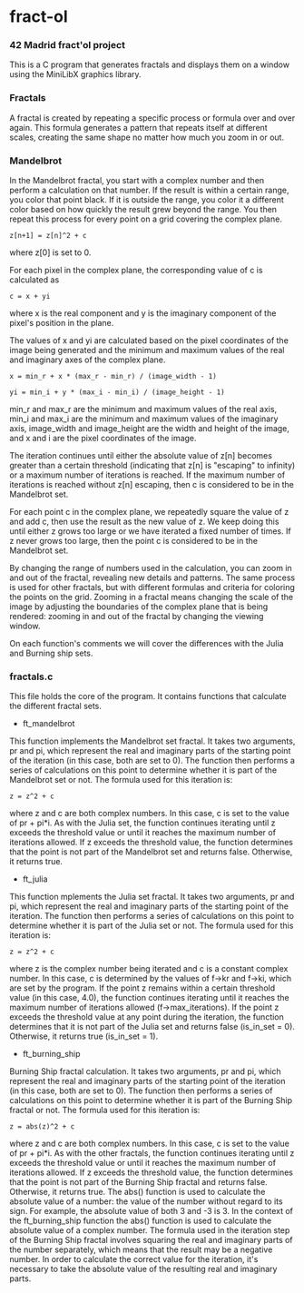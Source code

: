 
# fract-ol

### 42 Madrid fract'ol project
This is a C program that generates fractals and displays them on a window using the MiniLibX graphics library.

### Fractals

A fractal is created by repeating a specific process or formula over and over again. This formula generates a pattern that repeats itself at different scales, creating the same shape no matter how much you zoom in or out.

  

### Mandelbrot
In the Mandelbrot fractal, you start with a complex number and then perform a calculation on that number. If the result is within a certain range, you color that point black. If it is outside the range, you color it a different color based on how quickly the result grew beyond the range. You then repeat this process for every point on a grid covering the complex plane.

  

`z[n+1] = z[n]^2 + c`

  

where z[0] is set to 0.

  

For each pixel in the complex plane, the corresponding value of c is calculated as

  

`c = x + yi`

  

where x is the real component and y is the imaginary component of the pixel's position in the plane.

  

The values of x and yi are calculated based on the pixel coordinates of the image being generated and the minimum and maximum values of the real and imaginary axes of the complex plane.

  

`x = min_r + x * (max_r - min_r) / (image_width - 1)`

`yi = min_i + y * (max_i - min_i) / (image_height - 1)`

  

min_r and max_r are the minimum and maximum values of the real axis, min_i and max_i are the minimum and maximum values of the imaginary axis, image_width and image_height are the width and height of the image, and x and i are the pixel coordinates of the image.

  

The iteration continues until either the absolute value of z[n] becomes greater than a certain threshold (indicating that z[n] is "escaping" to infinity) or a maximum number of iterations is reached. If the maximum number of iterations is reached without z[n] escaping, then c is considered to be in the Mandelbrot set.

  

For each point c in the complex plane, we repeatedly square the value of z and add c, then use the result as the new value of z. We keep doing this until either z grows too large or we have iterated a fixed number of times. If z never grows too large, then the point c is considered to be in the Mandelbrot set.

  

By changing the range of numbers used in the calculation, you can zoom in and out of the fractal, revealing new details and patterns. The same process is used for other fractals, but with different formulas and criteria for coloring the points on the grid. Zooming in a fractal means changing the scale of the image by adjusting the boundaries of the complex plane that is being rendered: zooming in and out of the fractal by changing the viewing window.

On each function's comments we will cover the differences with the Julia and Burning ship sets.

### fractals.c
This file holds the core of the program. It contains functions that calculate the different fractal sets.
* ft_mandelbrot

This function implements the Mandelbrot set fractal. It takes two arguments, pr and pi, which represent the real and imaginary parts of the starting point of the iteration (in this case, both are set to 0). The function then performs a series of calculations on this point to determine whether it is part of the Mandelbrot set or not. 
The formula used for this iteration is:

`z = z^2 + c`

where z and c are both complex numbers. In this case, c is set to the value of pr + pi*i. As with the Julia set, the function continues iterating until z exceeds the threshold value or until it reaches the maximum number of iterations allowed. If z exceeds the threshold value, the function determines that the point is not part of the Mandelbrot set and returns false. Otherwise, it returns true.
* ft_julia

This function mplements the Julia set fractal. It takes two arguments, pr and pi, which represent the real and imaginary parts of the starting point of the iteration. The function then performs a series of calculations on this point to determine whether it is part of the Julia set or not. 
The formula used for this iteration is:

`z = z^2 + c`

where z is the complex number being iterated and c is a constant complex number. In this case, c is determined by the values of f->kr and f->ki, which are set by the program. If the point z remains within a certain threshold value (in this case, 4.0), the function continues iterating until it reaches the maximum number of iterations allowed (f->max_iterations). If the point z exceeds the threshold value at any point during the iteration, the function determines that it is not part of the Julia set and returns false (is_in_set = 0). Otherwise, it returns true (is_in_set = 1).

* ft_burning_ship

Burning Ship fractal calculation. It takes two arguments, pr and pi, which represent the real and imaginary parts of the starting point of the iteration (in this case, both are set to 0). The function then performs a series of calculations on this point to determine whether it is part of the Burning Ship fractal or not. 
The formula used for this iteration is:

`z = abs(z)^2 + c`

where z and c are both complex numbers. In this case, c is set to the value of pr + pi*i. As with the other fractals, the function continues iterating until z exceeds the threshold value or until it reaches the maximum number of iterations allowed. If z exceeds the threshold value, the function determines that the point is not part of the Burning Ship fractal and returns false. Otherwise, it returns true.
The abs() function is used to calculate the absolute value of a number: the value of the number without regard to its sign. For example, the absolute value of both 3 and -3 is 3.
In the context of the ft_burning_ship function the abs() function is used to calculate the absolute value of a complex number. The formula used in the iteration step of the Burning Ship fractal involves squaring the real and imaginary parts of the number separately, which means that the result may be a negative number. In order to calculate the correct value for the iteration, it's necessary to take the absolute value of the resulting real and imaginary parts.

